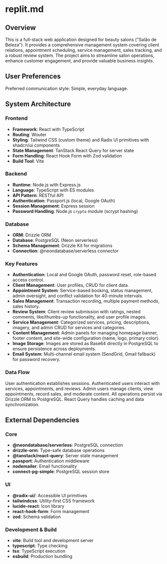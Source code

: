 # replit.md

## Overview

This is a full-stack web application designed for beauty salons ("Salão de Beleza"). It provides a comprehensive management system covering client relations, appointment scheduling, service management, sales tracking, and a robust review system. The project aims to streamline salon operations, enhance customer engagement, and provide valuable business insights.

## User Preferences

Preferred communication style: Simple, everyday language.

## System Architecture

### Frontend
- **Framework**: React with TypeScript
- **Routing**: Wouter
- **Styling**: Tailwind CSS (custom theme) and Radix UI primitives with shadcn/ui components
- **State Management**: TanStack React Query for server state
- **Form Handling**: React Hook Form with Zod validation
- **Build Tool**: Vite

### Backend
- **Runtime**: Node.js with Express.js
- **Language**: TypeScript with ES modules
- **API Pattern**: RESTful API
- **Authentication**: Passport.js (local, Google OAuth)
- **Session Management**: Express session
- **Password Handling**: Node.js `crypto` module (scrypt hashing)

### Database
- **ORM**: Drizzle ORM
- **Database**: PostgreSQL (Neon serverless)
- **Schema Management**: Drizzle Kit for migrations
- **Connection**: @neondatabase/serverless connector

### Key Features
- **Authentication**: Local and Google OAuth, password reset, role-based access control.
- **Client Management**: User profiles, CRUD for client data.
- **Appointment System**: Service-based booking, status management, admin oversight, and conflict validation for 40-minute intervals.
- **Sales Management**: Transaction recording, multiple payment methods, sales history.
- **Review System**: Client review submission with ratings, nested comments, like/thumbs-up functionality, and user profile images.
- **Service Management**: Categorized services, pricing, descriptions, imagery, and admin CRUD for services and categories.
- **Content Management**: Admin panels for managing homepage banner, footer content, and site-wide configuration (name, logo, primary color).
- **Image Storage**: Images are stored as Base64 directly in PostgreSQL to ensure persistence across deployments.
- **Email System**: Multi-channel email system (SendGrid, Gmail fallback) for password recovery.

### Data Flow
User authentication establishes sessions. Authenticated users interact with services, appointments, and reviews. Admin users manage clients, view appointments, record sales, and moderate content. All operations persist via Drizzle ORM to PostgreSQL. React Query handles caching and data synchronization.

## External Dependencies

### Core
- **@neondatabase/serverless**: PostgreSQL connection
- **drizzle-orm**: Type-safe database operations
- **@tanstack/react-query**: Server state management
- **passport**: Authentication middleware
- **nodemailer**: Email functionality
- **connect-pg-simple**: PostgreSQL session store

### UI
- **@radix-ui/**: Accessible UI primitives
- **tailwindcss**: Utility-first CSS framework
- **lucide-react**: Icon library
- **react-hook-form**: Form management
- **zod**: Schema validation

### Development & Build
- **vite**: Build tool and development server
- **typescript**: Type checking
- **tsx**: TypeScript execution
- **esbuild**: Production bundling